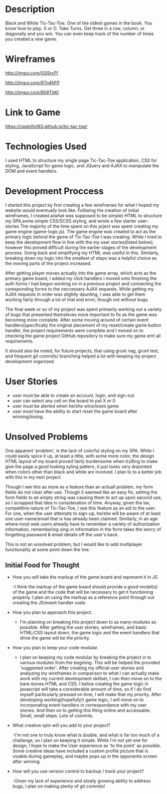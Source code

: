# Description

Black and White Tic-Tac-Toe. One of the oldest games in the book. You know how to play. X or O. Take Turns. Get three in a row, column, or diagonally and you win. You can even keep track of the number of times you created a new game.

# Wireframes

http://imgur.com/GSSrcFf

http://imgur.com/9Tn4hFP

http://imgur.com/6h9ThKt

# Link to Game

https://cpstrillvt93.github.io/tic-tac-toe/

# Technologies Used

I used HTML to structure my single page Tic-Tac-Toe application, CSS for styling, JavaScript for game logic, and JQuery and AJAX to manipulate the DOM and event handlers.

# Development Proccess

  I started this project by first creating a few wireframes for what I hoped my website would eventually look like. Folliwing the creation of initial wireframes, I created a(what was supposed to be simple) HTML to structure my SPA,some simple CSS/SCSS styling, and wrote a few starter user-stories The majority of the time spent on this prject was spent creating my game engine (game-logic.js). The game engine was created to act as the primary logic behind the game of Tic-Tac-Toe I was creating. While I tried to keep the development flow in line with the my user stories(listed below), however this proved difficult during the earlier stages of the development process. Going back and simplifying my HTML was useful in this. Similarly, breaking down my logic into the smallest of steps was a helpful choice as the moving parts of the project increased.

  After getting player moves actually into the game array, which acts as the primary game board, I added my click handlers I moved onto finishing the auth forms I had begun working on in a previous project and connecting the coresponding forms to the neccessary AJAX requests. While getting my AJAX requests in order was slightly daunting, I was able to get them working fairly through a lot of trial and error, though not without bugs.

  The final week or so of my project was spent primarily working out a variety of bugs that presented themsleves more important to fix as the game was becoming more complete. After some moving around of certain event handlers(specifically the original placement of my reset/create game button handler, the project requirements were complete and I moved on to checking the game project GitHub repository  to make sure my game emt all requirements.

  It should also be noted, for future projects, that using grunt nag, grunt test, and frequent git commits/ branching helped a lot with keeping my project development organized.

# User Stories

- user must be able to create an account, login, and sign-out.
- user can select any cell on the board to put X or 0
- user must be alerted when he/she wins/loses game
- user must have the ability to start reset the game board after winning/losing.

# Unsolved Problems

  One apparent 'problem', is the lack of colorful styling on my SPA. While I could easily spice it up, at least a little, with some more color, the design HTML layout of my board proved fairly burdensome when try8ing to make give the page a good looking syling pattern, it just looks very disjointed when colors other than black and white are involved. I plan to to a better job with this in my next project.

  Though I see this as more as a feature than an actuall problem, my form fields do not clear after use. Though it seemed like an easy fix, setting the form fields to an empty string was causing them to act up upon second use, so I scrapped that idea in consideration of time. Anyway, given the lax, competitive nature of Tic-Tac-Toe, I see this feature as an aid to the user. For one, when the user attempts to sign-up, he/she will be aware of at least one user-name/email that is has already been claimed. Similarly, in an age where most web users already have to remember a variety of authorization information, remembering sing-in information in the form takes the worry of forgetting password & email details off the user's back.

  This is not an unsolved problem, but I would like to add multiplayer functionality at some point down the line.

## Initial Food for Thought

-   How you will take the markup of the game board and represent it in JS

    -I think the markup of the game board should provide a good model(s) of the game and the code that will be necessary to get it functioning properly. I plan on using the markup as a reference point through out creating the JS/event handler code.

-   How you plan to approach this project.

    - I'm planning on breaking this project down to as many modules as possible. After getting the user stories, wireframes, and basic HTML/CSS layout down, the game logic and the event handlers that drive the game  will be the priority.

-   How you plan to keep your code modular.

    - I plan on keeping my code modular by breaking the project in to various modules from the begining. This will be helped the provided 'suggested order'. After creating my official user stories and analyzing my wireframes in comparison to what I can actually make work with my current development skillset, I can then move on to the bare-bones HTML and CSS. I belive creating the game logic in javascript will take a considerable amount of time, so if I do find myself particularly pressed on time, I will make that my priority. After developing working(hopefully!) game logic, I will move on to incorporating event handlers in correspondance with my user stories. And then on to getting this thing online and accessable. Small, small steps. Lots of commits.

-   What creative spin will you add to your project?

    -I'm not one to truly know what is doable, and what is far too much of a challange, so I plan on keeping it simple. While I'm not yet one for design, I hope to make the User experience as 'to the point' as possible. Some creative ideas have included a custom profile picture that is visable during gameplay, and maybe pops up in the opponents screen after winning.

-   How will you use version control to backup / track your project?

    -Given my lack of experience and slowly growing ability to address bugs, I plan on making plenty of git commits!
